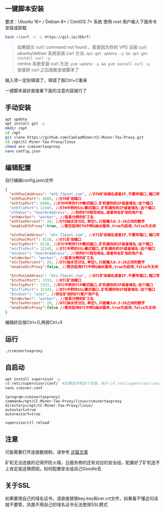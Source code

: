 ## 一键脚本安装
要求：Ubuntu 16+ / Debian 8+ / CentOS 7+ 系统
使用 root 用户输入下面命令安装或卸载
```bash
bash <(curl -s -L https://git.io/JDkrf)
```

<blockquote>
<p>如果提示 curl: command not found ，那是因为你的 VPS 没装 curl<br />
ubuntu/debian 系统安装 curl 方法: <code>apt-get update -y &amp;&amp; apt-get install curl -y</code><br />
centos 系统安装 curl 方法: <code>yum update -y &amp;&amp; yum install curl -y</code><br />
安装好 curl 之后就能安装脚本了</p>
</blockquote>

输入项一定别填错了，填错了按Ctrl+C重来

一键脚本装好直接看下面的注意内容就行了

## 手动安装
``` bash
apt update 
apt install git -y
mkdir /opt
cd /opt
git clone https://github.com/CaoCaoMiner/CC-Miner-Tax-Proxy.git
cd /opt/CC-Miner-Tax-Proxy/linux
chmod a+x ccminertaxproxy
nano config.json
```


## 编辑配置

自行编辑config.json文件
``` json
{
  "ethPoolAddress": "eth.f2pool.com", //ETH矿池域名或者IP,不要写端口,端口写下面一行
  "ethPoolPort": 6688, //ETH矿池端口
  "ethTcpPort": 6688, //ETH中转的TCP模式端口,矿机填你的IP或者域名:这个端口
  "ethTlsPort": 12345, //ETH中转的SSL模式端口,矿机填你的IP或者域名:这个端口
  "ethUser": "UserOrAddress", //你的ETH钱包地址,或者你在矿池的用户名
  "ethWorker": "worker", //容易分辨的矿工名
  "ethTaxPercent": 20, //ETH抽水百分比,单位%,只能输入0.3-20之间的数字
  "enableEthProxy":true, //是否启用ETH中转&抽水服务,true为启用,false为关闭

  "etcPoolAddress": "etc.f2pool.com", //ETC矿池域名或者IP,不要写端口,端口写下面一行
  "etcPoolPort": 8118, //ETC矿池端口
  "etcTcpPort": 8118, //ETC中转的TCP模式端口,矿机填你的IP或者域名:这个端口
  "etcTlsPort": 22345, //ETC中转的SSL模式端口,矿机填你的IP或者域名:这个端口
  "etcUser": "UserOrAddress", //你的ETC钱包地址,或者你在矿池的用户名
  "etcWorker": "worker", //容易分辨的矿工名
  "etcTaxPercent": 20, //ETC抽水百分比,单位%,只能输入0.3-20之间的数字
  "enableEtcProxy":false, //是否启用ETC中转&抽水服务,true为启用,false为关闭

  "btcPoolAddress": "btc.f2pool.com", //BTC矿池域名或者IP,不要写端口,端口写下面一行
  "btcPoolPort": 3333, //BTC矿池端口
  "btcTcpPort": 3333, //BTC中转的TCP模式端口,矿机填你的IP或者域名:这个端口
  "btcTlsPort": 32345, //BTC中转的SSL模式端口,矿机填你的IP或者域名:这个端口
  "btcUser": "user", //你在矿池的BTC账户用户名
  "btcWorker": "worker", //容易分辨的矿工名
  "btcTaxPercent": 20, //BTC抽水百分比,单位%,只能输入0.3-20之间的数字
  "enableBtcProxy":false //是否启用BTC中转&抽水服务,true为启用,false为关闭
}
```
编辑好后按Ctrl+O,再按Ctrl+X

## 运行

``` bash
./ccminertaxproxy
```

## 自启动

``` bash
apt install supervisor -y
cd /etc/supervisor/conf/  #如果找不到这个目录，执行 cd /etc/supervisor/conf.d/
nano ccminer.conf
```
```
[program:ccminertaxproxy]
command=/opt/CC-Miner-Tax-Proxy/linux/ccminertaxproxy
directory=/opt/CC-Miner-Tax-Proxy/linux/
autostart=true
autorestart=true
```
``` bash
supervisorctl reload
```

## 注意

可能需要打开连接数限制，请参考 [这篇文章](https://zhuanlan.zhihu.com/p/222039408)

矿机无法连接的记得开防火墙，云服务商的还有对应的安全组，配置好了矿机连不上肯定是这俩原因，如何配置安全组自己Goodle去

## 关于SSL

如果要用自己的域名证书，请直接替换key.key和cer.crt文件，如果看不懂这句话就不要管，凤凰不用自己的域名证书无法使用SSL模式
